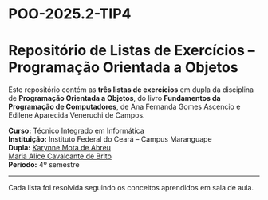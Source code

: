 # POO-2025.2-TIP4

# Repositório de Listas de Exercícios – Programação Orientada a Objetos

Este repositório contém as **três listas de exercícios** em dupla da disciplina de **Programação Orientada a Objetos**, do livro **Fundamentos da Programação de Computadores**, de Ana Fernanda Gomes Ascencio e Edilene Aparecida Veneruchi de Campos.

**Curso:** Técnico Integrado em Informática  
**Instituição:** Instituto Federal do Ceará – Campus Maranguape  
**Dupla:** [Karynne Mota de Abreu](https://github.com/Karyn-Mota)  
      [Maria Alice Cavalcante de Brito](https://github.com/alicecavalcante)  
**Período:** 4º semestre

---

Cada lista foi resolvida seguindo os conceitos aprendidos em sala de aula.
